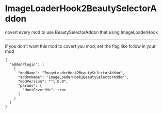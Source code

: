# ImageLoaderHook2BeautySelectorAddon

covert every mod to use BeautySelectorAddon that using ImageLoaderHook

---

if you don't want this mod to covert you mod, set the flag like follow in your mod

```json5
{
  "addonPlugin": [
    {
      "modName": "ImageLoaderHook2BeautySelectorAddon",
      "addonName": "ImageLoaderHook2BeautySelectorAddon",
      "modVersion": "^1.0.0",
      "params": {
        "dontCovertMe": true
      }
    }
  ]
}
```
